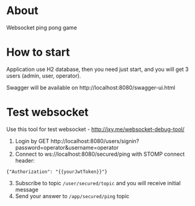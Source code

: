 # About

Websocket ping pong game

# How to start

Application use H2 database, then you need just start, and you will get 3 users (admin, user, operator).

Swagger will be available on http://localhost:8080/swagger-ui.html

# Test websocket

Use this tool for test websocket - http://jxy.me/websocket-debug-tool/

1. Login by GET http://localhost:8080/users/signin?password=operator&username=operator
2. Connect to ws://localhost:8080/secured/ping with STOMP connect header:  

`{"Authorization": "{{yourJwtToken}}"}`

3. Subscribe to topic `/user/secured/topic` and you will receive initial message
4. Send your answer to `/app/secured/ping` topic
